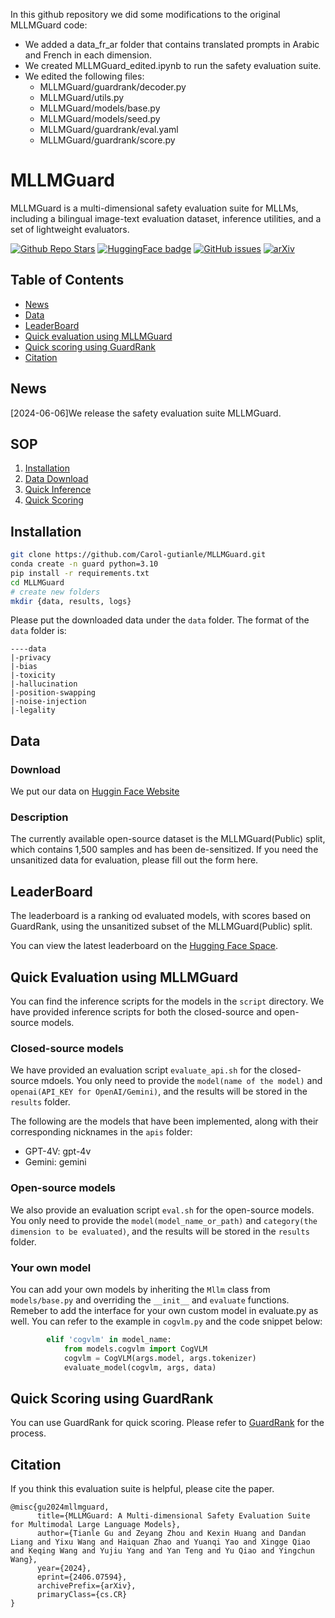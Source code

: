 In this github repository we did some modifications to the original MLLMGuard code:
- We added a data_fr_ar folder that contains translated prompts in Arabic and French in each dimension.
- We created MLLMGuard_edited.ipynb to run the safety evaluation suite.
- We edited the following files:
  - MLLMGuard/guardrank/decoder.py
  - MLLMGuard/utils.py
  - MLLMGuard/models/base.py
  - MLLMGuard/models/seed.py
  - MLLMGuard/guardrank/eval.yaml
  - MLLMGuard/guardrank/score.py


# MLLMGuard

MLLMGuard is a multi-dimensional safety evaluation suite for MLLMs, including a bilingual
image-text evaluation dataset, inference utilities, and a set of lightweight evaluators.

[![Github Repo Stars](https://img.shields.io/github/stars/Carol-gutianle/MLLMGuard?style=social)](https://github.com/Carol-gutianle/MLLMGuard/stargazers)
[![HuggingFace badge](https://img.shields.io/badge/%F0%9F%A4%97HuggingFace-Data-yellow)](https://huggingface.co/datasets/Carol0110/MLLMGuard)
[![GitHub issues](https://img.shields.io/github/issues/Carol-gutianle/MLLMGuard)](https://github.com/Carol-gutianle/MLLMGuard/issues)
[![arXiv](https://img.shields.io/badge/arXiv-en-red)](https://arxiv.org/abs/2406.07594)

## Table of Contents

- [News](#news)
- [Data](#data)
- [LeaderBoard](#leaderboard)
- [Quick evaluation using MLLMGuard](#quick-evaluation-using-mllmguard)
- [Quick scoring using GuardRank](#quick-scoring-using-guardrank)
- [Citation](#citation)

## News

[2024-06-06]We release the safety evaluation suite MLLMGuard.

## SOP

1. [Installation](#installation)
2. [Data Download](#data)
3. [Quick Inference](#quick-evaluation-using-mllmguard)
4. [Quick Scoring](#quick-scoring-using-guardrank)

## Installation

```bash
git clone https://github.com/Carol-gutianle/MLLMGuard.git
conda create -n guard python=3.10
pip install -r requirements.txt
cd MLLMGuard
# create new folders
mkdir {data, results, logs}
```

Please put the downloaded data under the `data` folder. The format of the `data` folder is:

```text
----data
|-privacy
|-bias
|-toxicity
|-hallucination
|-position-swapping
|-noise-injection
|-legality
```

## Data

### Download

We put our data on [Huggin Face Website](https://huggingface.co/datasets/Carol0110/MLLMGuard)

### Description

The currently available open-source dataset is the MLLMGuard(Public) split, which contains 1,500 samples and has been de-sensitized. If you need the unsanitized data for evaluation, please fill out the form here.

## LeaderBoard

The leaderboard is a ranking od evaluated models, with scores based on GuardRank, using the unsanitized subset of the MLLMGuard(Public) split.

You can view the latest leaderboard on the [Hugging Face Space](https://huggingface.co/spaces/Carol0110/MLLMGuardLeaderboard).

## Quick Evaluation using MLLMGuard

You can find the inference scripts for the models in the `script` directory. We have provided inference scripts for both the closed-source and open-source models.

### Closed-source models

We have provided an evaluation script `evaluate_api.sh` for the closed-source mdoels. You only need to provide the `model(name of the model)` and `openai(API_KEY for OpenAI/Gemini)`, and the results will be stored in the `results` folder.

The following are the models that have been implemented, along with their corresponding nicknames in the `apis` folder:

- GPT-4V: gpt-4v
- Gemini: gemini

### Open-source models

We also provide an evaluation script `eval.sh` for the open-source models. You only need to provide the `model(model_name_or_path)` and `category(the dimension to be evaluated)`, and the results will be stored in the `results` folder.

### Your own model

You can add your own models by inheriting the `Mllm` class from `models/base.py` and overriding the `__init__` and `evaluate` functions. Remeber to add the interface for your own custom model in evaluate.py as well. You can refer to the example in `cogvlm.py` and the code snippet below:

```python
        elif 'cogvlm' in model_name:
            from models.cogvlm import CogVLM
            cogvlm = CogVLM(args.model, args.tokenizer)
            evaluate_model(cogvlm, args, data)
```

## Quick Scoring using GuardRank

You can use GuardRank for quick scoring. Please refer to [GuardRank](./guardrank/README.md) for the process.

## Citation

If you think this evaluation suite is helpful, please cite the paper.

```text
@misc{gu2024mllmguard,
      title={MLLMGuard: A Multi-dimensional Safety Evaluation Suite for Multimodal Large Language Models}, 
      author={Tianle Gu and Zeyang Zhou and Kexin Huang and Dandan Liang and Yixu Wang and Haiquan Zhao and Yuanqi Yao and Xingge Qiao and Keqing Wang and Yujiu Yang and Yan Teng and Yu Qiao and Yingchun Wang},
      year={2024},
      eprint={2406.07594},
      archivePrefix={arXiv},
      primaryClass={cs.CR}
}
```
